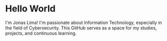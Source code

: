 # Hello World

I'm Jonas Lima! I'm passionate about Information Technology, especially in the field of Cybersecurity. This GitHub serves as a space for my studies, projects, and continuous learning.
